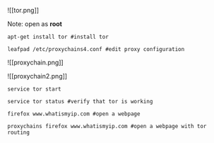 ![[tor.png]]

Note: open as **root**
````
apt-get install tor #install tor

leafpad /etc/proxychains4.conf #edit proxy configuration
````

![[proxychain.png]]

![[proxychain2.png]]

````
service tor start 

service tor status #verify that tor is working

firefox www.whatismyip.com #open a webpage

proxychains firefox www.whatismyip.com #open a webpage with tor routing
````